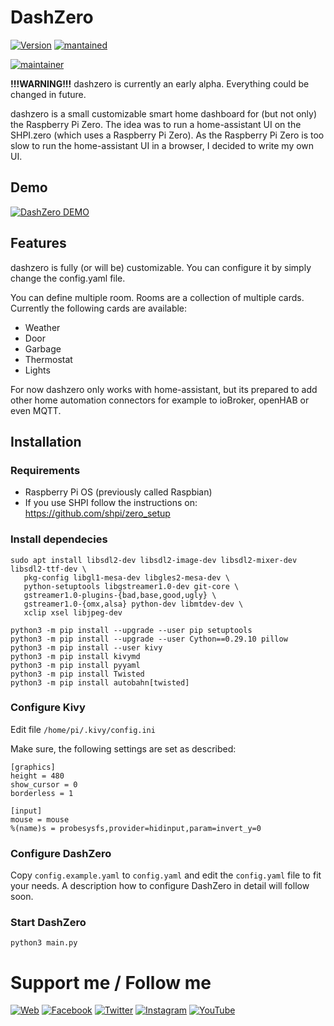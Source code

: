 # DashZero
[![Version](https://img.shields.io/badge/version-alpha-red.svg?style=for-the-badge)](#) [![mantained](https://img.shields.io/maintenance/yes/2020.svg?style=for-the-badge)](#)

[![maintainer](https://img.shields.io/badge/maintainer-Goran%20Zunic%20%40panbachi-blue.svg?style=for-the-badge)](https://www.panbachi.de)

**!!!WARNING!!!** dashzero is currently an early alpha. Everything could be changed in future.


dashzero is a small customizable smart home dashboard for (but not only) the Raspberry Pi Zero. The idea was to run a home-assistant UI on the SHPI.zero (which uses a Raspberry Pi Zero). As the Raspberry Pi Zero is too slow to run the home-assistant UI in a browser, I decided to write my own UI.

## Demo
[![DashZero DEMO](https://img.youtube.com/vi/teUpy-NQuOI/0.jpg)](https://youtu.be/teUpy-NQuOI)

## Features
dashzero is fully (or will be) customizable. You can configure it by simply change the config.yaml file.

You can define multiple room. Rooms are a collection of multiple cards. Currently the following cards are available:

- Weather
- Door
- Garbage
- Thermostat
- Lights

For now dashzero only works with home-assistant, but its prepared to add other home automation connectors for example to ioBroker, openHAB or even MQTT.

## Installation
### Requirements
- Raspberry Pi OS (previously called Raspbian)
- If you use SHPI follow the instructions on: https://github.com/shpi/zero_setup

### Install dependecies
```
sudo apt install libsdl2-dev libsdl2-image-dev libsdl2-mixer-dev libsdl2-ttf-dev \
   pkg-config libgl1-mesa-dev libgles2-mesa-dev \
   python-setuptools libgstreamer1.0-dev git-core \
   gstreamer1.0-plugins-{bad,base,good,ugly} \
   gstreamer1.0-{omx,alsa} python-dev libmtdev-dev \
   xclip xsel libjpeg-dev

python3 -m pip install --upgrade --user pip setuptools
python3 -m pip install --upgrade --user Cython==0.29.10 pillow
python3 -m pip install --user kivy
python3 -m pip install kivymd
python3 -m pip install pyyaml
python3 -m pip install Twisted
python3 -m pip install autobahn[twisted]
```

### Configure Kivy
Edit file `/home/pi/.kivy/config.ini`

Make sure, the following settings are set as described:

```
[graphics]
height = 480
show_cursor = 0
borderless = 1

[input]
mouse = mouse
%(name)s = probesysfs,provider=hidinput,param=invert_y=0
```

### Configure DashZero
Copy `config.example.yaml` to `config.yaml` and edit the `config.yaml` file to fit your needs. A description how to configure DashZero in detail will follow soon.

### Start DashZero
`python3 main.py`


# Support me / Follow me
[![Web](https://img.shields.io/badge/www-panbachi.de-blue.svg?style=flat-square&colorB=3d72a8&colorA=333333)](https://www.panbachi.de)
[![Facebook](https://img.shields.io/badge/-%40panbachi.de-blue.svg?style=flat-square&logo=facebook&colorB=3B5998&colorA=333333)](https://www.facebook.com/panbachi.de/)
[![Twitter](https://img.shields.io/badge/-%40panbachi.de-blue.svg?style=flat-square&logo=twitter&colorB=1DA1F2&colorA=333333)](https://twitter.com/panbachi)
[![Instagram](https://img.shields.io/badge/-%40panbachi.de-blue.svg?style=flat-square&logo=instagram&colorB=E4405F&colorA=333333)](http://instagram.com/panbachi.de)
[![YouTube](https://img.shields.io/badge/-%40panbachi.de-blue.svg?style=flat-square&logo=youtube&colorB=FF0000&colorA=333333)](https://www.youtube.com/channel/UCO7f2L7ZsDCpOtRfKnPqNow)
